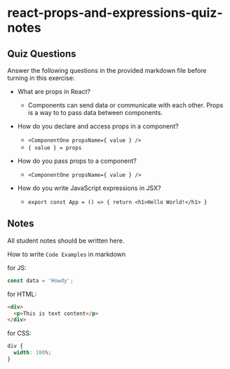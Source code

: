 # react-props-and-expressions-quiz-notes

## Quiz Questions

Answer the following questions in the provided markdown file before turning in this exercise:

- What are props in React?

  - Components can send data or communicate with each other. Props is a way to to pass data between components.

- How do you declare and access props in a component?

  - `<ComponentOne propsName={ value } />`
  - `{ value } = props`

- How do you pass props to a component?

  - `<ComponentOne propsName={ value } />`

- How do you write JavaScript expressions in JSX?

  - `export const App = () => { return <h1>Hello World!</h1> }`

## Notes

All student notes should be written here.

How to write `Code Examples` in markdown

for JS:

```javascript
const data = 'Howdy';
```

for HTML:

```html
<div>
  <p>This is text content</p>
</div>
```

for CSS:

```css
div {
  width: 100%;
}
```
